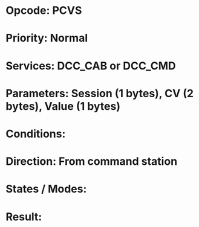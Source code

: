 # Opcode: PCVS
# Priority: Normal
# Services: DCC_CAB or DCC_CMD
# Parameters: Session (1 bytes), CV (2 bytes), Value (1 bytes)
# Conditions: 
# Direction: From command station
# States / Modes: 
# Result: 